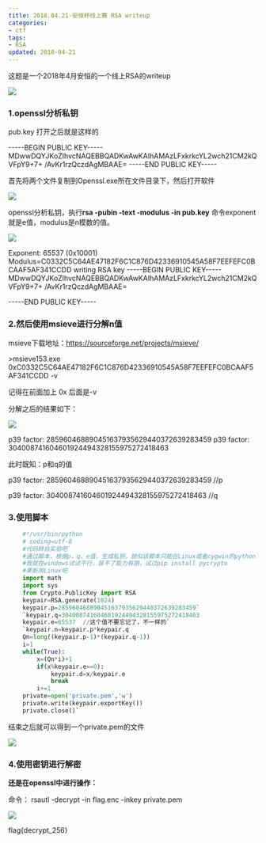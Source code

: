 ```yaml
---
title: 2018.04.21-安恒杯线上赛 RSA writeup
categories:
- ctf
tags:
- RSA
updated: 2018-04-21
---
```


这题是一个2018年4月安恒的一个线上RSA的writeup

<img src="{{ site.url }}/assets//blog_images/2018/4月/2018.04.21-安恒线上RSA-01.png"/>

 												



### 1.openssl分析私钥

pub.key 打开之后就是这样的

-----BEGIN PUBLIC KEY-----
MDwwDQYJKoZIhvcNAQEBBQADKwAwKAIhAMAzLFxkrkcYL2wch21CM2kQVFpY9+7+
/AvKr1rzQczdAgMBAAE=
-----END PUBLIC KEY-----

首先将两个文件复制到Openssl.exe所在文件目录下，然后打开软件

<img src="{{ site.url }}/assets//blog_images/2018/4月/2018.04.21-安恒线上RSA-02.png"/>



openssl分析私钥，执行**rsa -pubin -text -modulus -in pub.key** 命令exponent就是e值，modulus是n模数的值。

<img src="{{ site.url }}/assets//blog_images/2018/4月/2018.04.21-安恒线上RSA-03.png"/>



Exponent: 65537 (0x10001)
Modulus=C0332C5C64AE47182F6C1C876D42336910545A58F7EEFEFC0BCAAF5AF341CCDD
writing RSA key
-----BEGIN PUBLIC KEY-----
MDwwDQYJKoZIhvcNAQEBBQADKwAwKAIhAMAzLFxkrkcYL2wch21CM2kQVFpY9+7+
/AvKr1rzQczdAgMBAAE=

-----END PUBLIC KEY-----

### 2.然后使用msieve进行分解n值

msieve下载地址：<https://sourceforge.net/projects/msieve/>

\>msieve153.exe 0xC0332C5C64AE47182F6C1C876D42336910545A58F7EEFEFC0BCAAF5AF341CCDD -v

记得在前面加上 0x  后面是-v

分解之后的结果如下：

<img src="{{ site.url }}/assets//blog_images/2018/4月/2018.04.21-安恒线上RSA-04.png"/>



p39 factor: 285960468890451637935629440372639283459
p39 factor: 304008741604601924494328155975272418463

此时既知：p和q的值

p39 factor: 285960468890451637935629440372639283459   //p

p39 factor: 304008741604601924494328155975272418463   //q

### 3.使用脚本

```python
    #!/usr/bin/python 
​    # coding=utf-8   
​    #代码转自实验吧`
​    #通过脚本，根据p，q，e值，生成私钥，貌似该脚本只能在Linux或者cygwin的python下运行。  
​    #我就在windows试试不行，装不了能力有限，试过pip install pycrypto  
​    #果断用Linux吧  
​    import math  
​    import sys  
​    from Crypto.PublicKey import RSA  
​    keypair=RSA.generate(1024)  
​    keypair.p=285960468890451637935629440372639283459`
​    `keypair.q=304008741604601924494328155975272418463  
​    keypair.e=65537  //这个值不要忘记了，不一样的`
​    `keypair.n=keypair.p*keypair.q  
​    Qn=long((keypair.p-1)*(keypair.q-1))  
​    i=1  
​    while(True):  
​        x=(Qn*i)+1  
​        if(x%keypair.e==0):  
​            keypair.d=x/keypair.e  
​            break  
​        i+=1  
​    private=open('private.pem','w')  
​    private.write(keypair.exportKey())  
​    private.close()`  
```

结束之后就可以得到一个private.pem的文件

<img src="{{ site.url }}/assets//blog_images/2018/4月/2018.04.21-安恒线上RSA-05.png"/>



### 4.使用密钥进行解密

**还是在openssl中进行操作：**

命令： rsautl -decrypt -in flag.enc -inkey private.pem

<img src="{{ site.url }}/assets//blog_images/2018/4月/2018.04.21-安恒线上RSA-06.png"/>



flag{decrypt_256}


